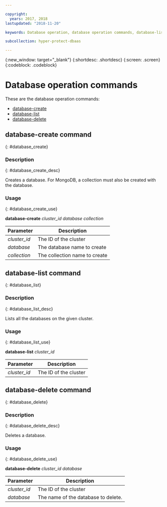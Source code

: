 ```yaml
---

copyright:
  years: 2017, 2018
lastupdated: "2018-11-20"

keywords: Database operation, database operation commands, database-list database

subcollection: hyper-protect-dbaas

---
```


{:new_window: target="_blank"}
{:shortdesc: .shortdesc}
{:screen: .screen}
{:codeblock: .codeblock}


# Database operation commands

These are the database operation commands:

- [database-create](#database_create)
- [database-list](#database_list)
- [database-delete](#database_delete)

## database-create command
{: #database_create}

### Description
{: #database_create_desc}

Creates a database. For MongoDB, a collection must also be created with the database.

### Usage
{: #database_create_use}

**database-create** *cluster_id* *database* *collection*

| Parameter        |  Description                 |
| ---------------- |  ----------------------------|
| *cluster_id*     |  The ID of the cluster       |
| *database*       |  The database name to create |
| *collection*     |  The collection name to create |


## database-list command
{: #database_list}

### Description
{: #database_list_desc}

Lists all the databases on the given cluster.

### Usage
{: #database_list_use}

**database-list** *cluster_id*

| Parameter        |  Description                 |
| ---------------- |  ----------------------------|
| *cluster_id*     |  The ID of the cluster       |


## database-delete command
{: #database_delete}

### Description
{: #database_delete_desc}

Deletes a database.

### Usage
{: #database_delete_use}

**database-delete** *cluster_id* *database*

| Parameter        |  Description                 |
| ---------------- |  ----------------------------|
| *cluster_id*     |  The ID of the cluster       |
| *database*       |  The name of the database to delete. |
